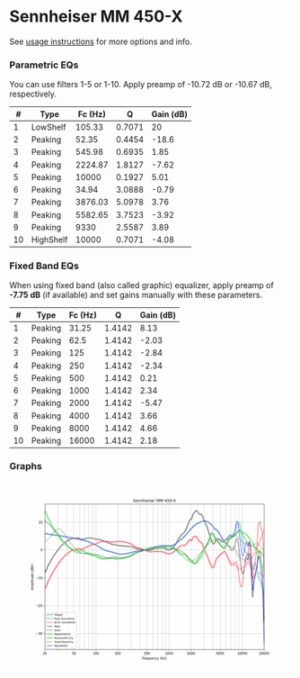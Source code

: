 # Sennheiser MM 450-X
See [usage instructions](https://github.com/jaakkopasanen/AutoEq#usage) for more options and info.

### Parametric EQs
You can use filters 1-5 or 1-10. Apply preamp of -10.72 dB or -10.67 dB, respectively.

|   # | Type      |   Fc (Hz) |      Q |   Gain (dB) |
|-----|-----------|-----------|--------|-------------|
|   1 | LowShelf  |    105.33 | 0.7071 |       20    |
|   2 | Peaking   |     52.35 | 0.4454 |      -18.6  |
|   3 | Peaking   |    545.98 | 0.6935 |        1.85 |
|   4 | Peaking   |   2224.87 | 1.8127 |       -7.62 |
|   5 | Peaking   |  10000    | 0.1927 |        5.01 |
|   6 | Peaking   |     34.94 | 3.0888 |       -0.79 |
|   7 | Peaking   |   3876.03 | 5.0978 |        3.76 |
|   8 | Peaking   |   5582.65 | 3.7523 |       -3.92 |
|   9 | Peaking   |   9330    | 2.5587 |        3.89 |
|  10 | HighShelf |  10000    | 0.7071 |       -4.08 |

### Fixed Band EQs
When using fixed band (also called graphic) equalizer, apply preamp of **-7.75 dB** (if available) and set gains manually with these parameters.

|   # | Type    |   Fc (Hz) |      Q |   Gain (dB) |
|-----|---------|-----------|--------|-------------|
|   1 | Peaking |     31.25 | 1.4142 |        8.13 |
|   2 | Peaking |     62.5  | 1.4142 |       -2.03 |
|   3 | Peaking |    125    | 1.4142 |       -2.84 |
|   4 | Peaking |    250    | 1.4142 |       -2.34 |
|   5 | Peaking |    500    | 1.4142 |        0.21 |
|   6 | Peaking |   1000    | 1.4142 |        2.34 |
|   7 | Peaking |   2000    | 1.4142 |       -5.47 |
|   8 | Peaking |   4000    | 1.4142 |        3.66 |
|   9 | Peaking |   8000    | 1.4142 |        4.66 |
|  10 | Peaking |  16000    | 1.4142 |        2.18 |

### Graphs
![](./Sennheiser%20MM%20450-X.png)
